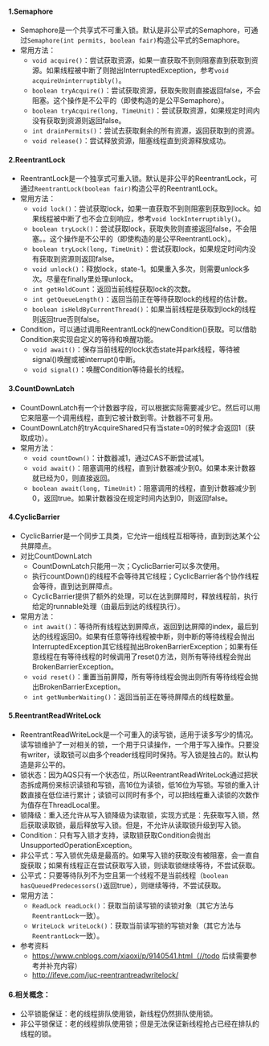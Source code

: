 #### 1.Semaphore
* Semaphore是一个共享式不可重入锁。默认是非公平式的Semaphore，可通过```Semaphore(int permits, boolean fair)```构造公平式的Semaphore。
* 常用方法：
    * ```void acquire()```：尝试获取资源，如果一直获取不到则阻塞直到获取到资源。如果线程被中断了则抛出InterruptedException，参考```void acquireUninterruptibly()```。 
    * ```boolean tryAcquire()```：尝试获取资源，获取失败则直接返回false，不会阻塞。这个操作是不公平的（即使构造的是公平Semaphore）。
    * ```boolean tryAcquire(long, TimeUnit)```：尝试获取资源，如果规定时间内没有获取到资源则返回false。
    * ```int drainPermits()```：尝试去获取剩余的所有资源，返回获取到的资源。
    * ```void release()```：尝试释放资源，阻塞线程直到资源释放成功。
#### 2.ReentrantLock
* ReentrantLock是一个独享式可重入锁。默认是非公平的ReentrantLock，可通过```ReentrantLock(boolean fair)```构造公平的ReentrantLock。
* 常用方法：
    * ```void lock()```：尝试获取lock，如果一直获取不到则阻塞到获取到lock。如果线程被中断了也不会立刻响应，参考```void lockInterruptibly()```。
    * ```boolean tryLock()```：尝试获取lock，获取失败则直接返回false，不会阻塞。。这个操作是不公平的（即使构造的是公平ReentrantLock）。
    * ```boolean tryLock(long, TimeUnit)```：尝试获取lock，如果规定时间内没有获取到资源则返回false。
    * ```void unlock()```：释放lock，state-1。如果重入多次，则需要unlock多次。尽量在finally里处理unlock。
    * ```int getHoldCount```：返回当前线程获取lock的次数。
    * ```int getQueueLength()```：返回当前正在等待获取lock的线程的估计数。
    * ```boolean isHeldByCurrentThread()```：如果当前线程是获取到lock的线程则返回true否则false。
* Condition，可以通过调用ReentrantLock的newCondition()获取。可以借助Condition来实现自定义的等待和唤醒功能。
    * ```void await()```：保存当前线程的lock状态state并park线程，等待被signal()唤醒或被interrupt()中断。
    * ```void signal()```：唤醒Condition等待最长的线程。
#### 3.CountDownLatch
* CountDownLatch有一个计数器字段，可以根据实际需要减少它。然后可以用它来阻塞一个调用线程，直到它被计数到零。计数器不可复用。
* CountDownLatch的tryAcquireShared只有当state=0的时候才会返回1（获取成功）。
* 常用方法：
    * ```void countDown()```：计数器减1，通过CAS不断尝试减1。
    * ```void await()```：阻塞调用的线程，直到计数器减少到0。如果本来计数器就已经为0，则直接返回。
    * ```boolean await(long, TimeUnit)```：阻塞调用的线程，直到计数器减少到0，返回true。如果计数器没在规定时间内达到0，则返回false。
#### 4.CyclicBarrier
* CyclicBarrier是一个同步工具类，它允许一组线程互相等待，直到到达某个公共屏障点。
* 对比CountDownLatch
    * CountDownLatch只能用一次；CyclicBarrier可以多次使用。
    * 执行countDown()的线程不会等待其它线程；CyclicBarrier各个协作线程会等待，直到达到屏障点。
    * CyclicBarrier提供了额外的处理，可以在达到屏障时，释放线程前，执行给定的runnable处理（由最后到达的线程执行）。
* 常用方法：
    * ```int await()```：等待所有线程达到屏障点，返回到达屏障的index，最后到达的线程返回0。如果有任意等待线程被中断，则中断的等待线程会抛出InterruptedException其它线程抛出BrokenBarrierException；如果有任意线程在有等待线程的时候调用了reset()方法，则所有等待线程会抛出BrokenBarrierException。
    * ```void reset()```：重置当前屏障，所有等待线程会抛出则所有等待线程会抛出BrokenBarrierException。
    * ```int getNumberWaiting()```：返回当前正在等待屏障点的线程数量。
#### 5.ReentrantReadWriteLock
* ReentrantReadWriteLock是一个可重入的读写锁，适用于读多写少的情况。读写锁维护了一对相关的锁，一个用于只读操作，一个用于写入操作。只要没有writer，读取锁可以由多个reader线程同时保持。写入锁是独占的。默认构造是非公平的。
* 锁状态：因为AQS只有一个状态位，所以ReentrantReadWriteLock通过把状态拆成两份来标识读锁和写锁，高16位为读锁，低16位为写锁。写锁的重入计数直接在低位进行累计；读锁可以同时有多个，可以把线程重入读锁的次数作为值存在ThreadLocal里。
* 锁降级：重入还允许从写入锁降级为读取锁，实现方式是：先获取写入锁，然后获取读取锁，最后释放写入锁。但是，不允许从读取锁升级到写入锁。
* Condition：只有写入锁才支持，读取锁获取Condition会抛出UnsupportedOperationException。
* 非公平式：写入锁优先级是最高的。如果写入锁的获取没有被阻塞，会一直自旋获取；如果有线程正在尝试获取写入锁，则读取锁继续等待，不尝试获取。
* 公平式：只要等待队列不为空且第一个线程不是当前线程（```boolean hasQueuedPredecessors()```返回true），则继续等待，不尝试获取。
* 常用方法：
    * ```ReadLock readLock()```：获取当前读写锁的读锁对象（其它方法与```ReentrantLock```一致）。
    * ```WriteLock writeLock()```：获取当前读写锁的写锁对象（其它方法与```ReentrantLock```一致）。
* 参考资料
    * https://www.cnblogs.com/xiaoxi/p/9140541.html（//todo 后续需要参考并补充内容）
    * http://ifeve.com/juc-reentrantreadwritelock/
#### 6.相关概念：
* 公平锁能保证：老的线程排队使用锁，新线程仍然排队使用锁。 
* 非公平锁保证：老的线程排队使用锁；但是无法保证新线程抢占已经在排队的线程的锁。 